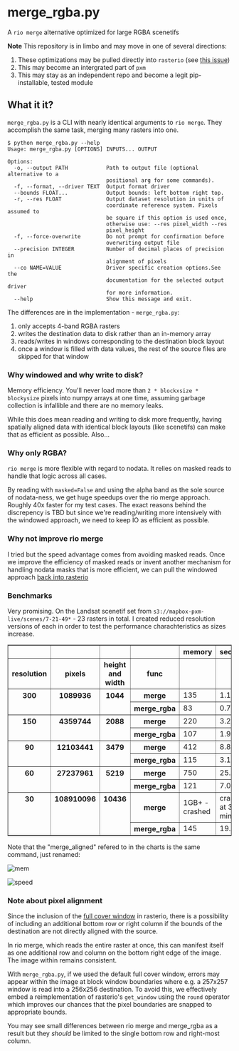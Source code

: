 # merge_rgba.py

A `rio merge` alternative optimized for large RGBA scenetifs

**Note**
This repository is in limbo and may move in one of several directions:

1. These optimizations may be pulled directly into `rasterio` (see [this issue](https://github.com/mapbox/rasterio/issues/507))
2. This may become an intergrated part of `pxm`
3. This may stay as an independent repo and become a legit pip-installable, tested module

## What it it?

`merge_rgba.py` is a CLI with nearly identical arguments to `rio merge`. They accomplish the same task, merging many rasters into one. 

```
$ python merge_rgba.py --help
Usage: merge_rgba.py [OPTIONS] INPUTS... OUTPUT

Options:
  -o, --output PATH            Path to output file (optional alternative to a
                               positional arg for some commands).
  -f, --format, --driver TEXT  Output format driver
  --bounds FLOAT...            Output bounds: left bottom right top.
  -r, --res FLOAT              Output dataset resolution in units of
                               coordinate reference system. Pixels assumed to
                               be square if this option is used once,
                               otherwise use: --res pixel_width --res
                               pixel_height
  -f, --force-overwrite        Do not prompt for confirmation before
                               overwriting output file
  --precision INTEGER          Number of decimal places of precision in
                               alignment of pixels
  --co NAME=VALUE              Driver specific creation options.See the
                               documentation for the selected output driver
                               for more information.
  --help                       Show this message and exit.
```

The differences are in the implementation - `merge_rgba.py`:

1. only accepts 4-band RGBA rasters
2. writes the destination data to disk rather than an in-memory array
3. reads/writes in windows corresponding to the destination block layout
4. once a window is filled with data values, the rest of the source files are skipped for that window

### Why windowed and why write to disk? 

Memory efficiency. You'll never load more than `2 * blockxsize * blockysize` pixels into numpy arrays at one time, assuming garbage collection is infallible and there are no memory leaks.

While this does mean reading and writing to disk more frequently, having spatially aligned data with identical block layouts (like scenetifs) can make that as efficient as possible. Also...

### Why only RGBA?

`rio merge` is more flexible with regard to nodata. It relies on masked reads to handle that logic across all cases. 

By reading with `masked=False` and using the alpha band as the sole source of nodata-ness, we get huge speedups over the rio merge approach. Roughly 40x faster for my test cases. The exact reasons behind the discrepency is TBD but since we're reading/writing more intensively with the windowed approach, we need to keep IO as efficient as possible.

### Why not improve rio merge

I tried but the speed advantage comes from avoiding masked reads. Once we improve the efficiency of masked reads or invent another mechanism for handling nodata masks that is more efficient, we can pull the windowed approach [back into rasterio](https://github.com/mapbox/rasterio/issues/507)


### Benchmarks

Very promising. On the Landsat scenetif set from `s3://mapbox-pxm-live/scenes/7-21-49*` - 23 rasters in total. I created reduced resolution versions of each in order to test the performance charachteristics as sizes increase.

<table class="dataframe" border="1">
  <thead>
    <tr style="text-align: right;">
      <th></th>
      <th></th>
      <th></th>
      <th></th>
      <th>memory</th>
      <th>seconds</th>
    </tr>
    <tr>
      <th>resolution</th>
      <th>pixels</th>
      <th>height and width</th>
      <th>func</th>
      <th></th>
      <th></th>
    </tr>
  </thead>
  <tbody>
    <tr>
      <th rowspan="2" valign="top">300</th>
      <th rowspan="2" valign="top">1089936</th>
      <th rowspan="2" valign="top">1044</th>
      <th>merge</th>
      <td>135</td>
      <td>1.10</td>
    </tr>
    <tr>
      <th>merge_rgba</th>
      <td>83</td>
      <td>0.70</td>
    </tr>
    <tr>
      <th rowspan="2" valign="top">150</th>
      <th rowspan="2" valign="top">4359744</th>
      <th rowspan="2" valign="top">2088</th>
      <th>merge</th>
      <td>220</td>
      <td>3.20</td>
    </tr>
    <tr>
      <th>merge_rgba</th>
      <td>107</td>
      <td>1.90</td>
    </tr>
    <tr>
      <th rowspan="2" valign="top">90</th>
      <th rowspan="2" valign="top">12103441</th>
      <th rowspan="2" valign="top">3479</th>
      <th>merge</th>
      <td>412</td>
      <td>8.85</td>
    </tr>
    <tr>
      <th>merge_rgba</th>
      <td>115</td>
      <td>3.10</td>
    </tr>
    <tr>
      <th rowspan="2" valign="top">60</th>
      <th rowspan="2" valign="top">27237961</th>
      <th rowspan="2" valign="top">5219</th>
      <th>merge</th>
      <td>750</td>
      <td>25.00</td>
    </tr>
    <tr>
      <th>merge_rgba</th>
      <td>121</td>
      <td>7.00</td>
    </tr>
    <tr>
      <th rowspan="2" valign="top">30</th>
      <th rowspan="2" valign="top">108910096</th>
      <th rowspan="2" valign="top">10436</th>
      <th>merge</th>
      <td>1GB+ - crashed</td>
      <td>crashed at 38 minutes</td>
    </tr>
    <tr>
      <th>merge_rgba</th>
      <td>145</td>
      <td>19.80</td>
    </tr>
  </tbody>
</table>

Note that the "merge_aligned" refered to in the charts is the same command, just renamed:

![mem](https://gist.githubusercontent.com/perrygeo/063dddae6fa134908861/raw/ac2c2200e564e8b89ed1d78383e962f22ccfa21c/mem.png)

![speed](https://gist.githubusercontent.com/perrygeo/063dddae6fa134908861/raw/ac2c2200e564e8b89ed1d78383e962f22ccfa21c/time.png)

### Note about pixel alignment

Since the inclusion of the [full cover window](https://github.com/mapbox/rasterio/pull/466) in rasterio, there is a possibility of including an additional bottom row or right column if the bounds of the destination are not directly aligned with the source.

In rio merge, which reads the entire raster at once, this can manifest itself as one additional row and column on the bottom right edge of the image. The image within remains consistent.

With `merge_rgba.py`, if we used the default full cover window, errors may appear within the image at block window boundaries where e.g. a 257x257 window is read into a 256x256 destination. To avoid this, we effectively embed a reimplementation of rasterio's `get_window` using the `round` operator which improves our chances that the pixel boundaries are snapped to appropriate bounds.

You may see small differences between rio merge and merge_rgba as a result but they *should* be limited to the single bottom row and right-most column.
